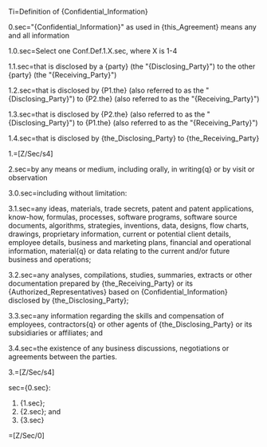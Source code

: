 Ti=Definition of {Confidential_Information}

0.sec="{Confidential_Information}" as used in {this_Agreement} means any and all information

1.0.sec=Select one Conf.Def.1.X.sec, where X is 1-4

1.1.sec=that is disclosed by a {party} (the "{Disclosing_Party}") to the other {party} (the "{Receiving_Party}")

1.2.sec=that is disclosed by {P1.the} (also referred to as the "{Disclosing_Party}") to {P2.the} (also referred to as the "{Receiving_Party}")

1.3.sec=that is disclosed by {P2.the} (also referred to as the "{Disclosing_Party}") to {P1.the} (also referred to as the "{Receiving_Party}")

1.4.sec=that is disclosed by {the_Disclosing_Party} to {the_Receiving_Party}

1.=[Z/Sec/s4]

2.sec=by any means or medium, including orally, in writing{q} or by visit or observation

3.0.sec=including without limitation:

3.1.sec=any ideas, materials, trade secrets, patent and patent applications, know-how, formulas, processes, software programs, software source documents, algorithms, strategies, inventions, data, designs, flow charts, drawings, proprietary information, current or potential client details, employee details, business and marketing plans, financial and operational information, material{q} or data relating to the current and/or future business and operations;

3.2.sec=any analyses, compilations, studies, summaries, extracts or other documentation prepared by {the_Receiving_Party} or its {Authorized_Representatives} based on {Confidential_Information} disclosed by {the_Disclosing_Party};

3.3.sec=any information regarding the skills and compensation of employees, contractors{q} or other agents of {the_Disclosing_Party} or its subsidiaries or affiliates; and

3.4.sec=the existence of any business discussions, negotiations or agreements between the parties.

3.=[Z/Sec/s4]

sec={0.sec}:<ol><li>{1.sec}; <li>{2.sec}; and <li>{3.sec}</ol>

=[Z/Sec/0]